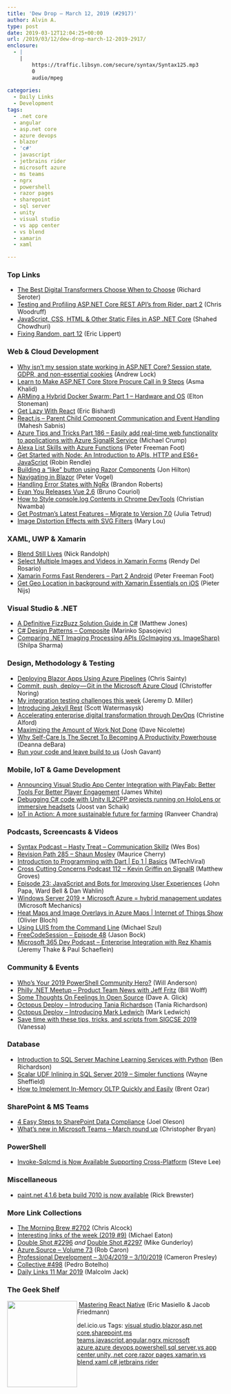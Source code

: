 ```yaml
---
title: 'Dew Drop – March 12, 2019 (#2917)'
author: Alvin A.
type: post
date: 2019-03-12T12:04:25+00:00
url: /2019/03/12/dew-drop-march-12-2019-2917/
enclosure:
  - |
    |
        https://traffic.libsyn.com/secure/syntax/Syntax125.mp3
        0
        audio/mpeg
        
categories:
  - Daily Links
  - Development
tags:
  - .net core
  - angular
  - asp.net core
  - azure devops
  - blazor
  - 'c#'
  - javascript
  - jetbrains rider
  - microsoft azure
  - ms teams
  - ngrx
  - powershell
  - razor pages
  - sharepoint
  - sql server
  - unity
  - visual studio
  - vs app center
  - vs blend
  - xamarin
  - xaml

---
```

### <a name="top"></a>Top Links

  * <a href="https://content.pivotal.io/home-page/digital-transformers-choose-when-to-choose" target="_blank" rel="noopener noreferrer">The Best Digital Transformers Choose When to Choose</a> (Richard Seroter)
  * <a href="https://blog.jetbrains.com/dotnet/2019/03/11/testing-profiling-asp-net-core-rest-apis-rider-part2/" target="_blank" rel="noopener noreferrer">Testing and Profiling ASP.NET Core REST API’s from Rider, part 2</a> (Chris Woodruff)
  * <a href="https://wakeupandcode.com/javascript-css-html-static-files-in-asp-net-core/" target="_blank" rel="noopener noreferrer">JavaScript, CSS, HTML & Other Static Files in ASP .NET Core</a> (Shahed Chowdhuri)
  * <a href="https://ericlippert.com/2019/03/11/fixing-random-part-12/" target="_blank" rel="noopener noreferrer">Fixing Random, part 12</a> (Eric Lippert)



### <a name="web"></a>Web & Cloud Development

  * <a href="https://andrewlock.net/session-state-gdpr-and-non-essential-cookies/" target="_blank" rel="noopener noreferrer">Why isn&#8217;t my session state working in ASP.NET Core? Session state, GDPR, and non-essential cookies</a> (Andrew Lock)
  * <a href="https://www.asmak9.com/2019/03/learn-to-make-aspnet-core-store-procure.html" target="_blank" rel="noopener noreferrer">Learn to Make ASP.NET Core Store Procure Call in 9 Steps</a> (Asma Khalid)
  * <a href="http://blog.sixeyed.com/arming-a-hybrid-docker-swarm-part-1-hardware-and-os/" target="_blank" rel="noopener noreferrer">ARMing a Hybrid Docker Swarm: Part 1 &#8211; Hardware and OS</a> (Elton Stoneman)
  * <a href="https://www.telerik.com/blogs/get-lazy-with-react" target="_blank" rel="noopener noreferrer">Get Lazy With React</a> (Eric Bishard)
  * <a href="http://feedproxy.google.com/~r/netCurryRecentArticles/~3/Rz7ZgJVJMQE/ShowArticle.aspx" target="_blank" rel="noopener noreferrer">React.js &#8211; Parent Child Component Communication and Event Handling</a> (Mahesh Sabnis)
  * <a href="https://www.michaelcrump.net/azure-tips-and-tricks186/" target="_blank" rel="noopener noreferrer">Azure Tips and Tricks Part 186 &#8211; Easily add real-time web functionality to applications with Azure SignalR Service</a> (Michael Crump)
  * <a href="http://feedproxy.google.com/~r/PeterFoot/~3/wMi8kpruivA/" target="_blank" rel="noopener noreferrer">Alexa List Skills with Azure Functions</a> (Peter Freeman Foot)
  * <a href="https://www.smashingmagazine.com/2019/02/node-api-http-es6-javascript/" target="_blank" rel="noopener noreferrer">Get Started with Node: An Introduction to APIs, HTTP and ES6+ JavaScript</a> (Robin Rendle)
  * <a href="https://jonhilton.net/build-a-like-button-using-razor-components/" target="_blank" rel="noopener noreferrer">Building a &#8220;like&#8221; button using Razor Components</a> (Jon Hilton)
  * <a href="https://visualstudiomagazine.com/articles/2019/02/01/navigating-in-blazor.aspx" target="_blank" rel="noopener noreferrer">Navigating in Blazor</a> (Peter Vogel)
  * <a href="https://blog.angularindepth.com/handling-error-states-with-ngrx-6b16f6d12a08?source=rss----e5ed704095b---4" target="_blank" rel="noopener noreferrer">Handling Error States with NgRx</a> (Brandon Roberts)
  * <a href="https://www.infoq.com/news/2019/03/Vue-2.6-released?utm_campaign=infoq_content&utm_source=infoq&utm_medium=feed&utm_term=global" target="_blank" rel="noopener noreferrer">Evan You Releases Vue 2.6</a> (Bruno Couriol)
  * <a href="https://www.telerik.com/blogs/how-to-style-console-log-contents-in-chrome-devtools" target="_blank" rel="noopener noreferrer">How to Style console.log Contents in Chrome DevTools</a> (Christian Nwamba)
  * <a href="https://blog.getpostman.com/2019/03/11/get-postmans-latest-features-by-migrating-to-version-7-0/" target="_blank" rel="noopener noreferrer">Get Postman’s Latest Features – Migrate to Version 7.0</a> (Julia Tetrud)
  * <a href="http://feedproxy.google.com/~r/tympanus/~3/WsuN4pVDK6A/" target="_blank" rel="noopener noreferrer">Image Distortion Effects with SVG Filters</a> (Mary Lou)



### <a name="silverlight"></a>XAML, UWP & Xamarin

  * <a href="http://feedproxy.google.com/~r/NicksNetTravels/~3/fUI_yYlS-2w/post.aspx" target="_blank" rel="noopener noreferrer">Blend Still Lives</a> (Nick Randolph)
  * <a href="https://www.xamboy.com/2019/03/12/select-multiple-images-and-videos-in-xamarin-forms/" target="_blank" rel="noopener noreferrer">Select Multiple Images and Videos in Xamarin Forms</a> (Rendy Del Rosario)
  * <a href="http://feedproxy.google.com/~r/PeterFoot/~3/jMmOB_CDsYA/" target="_blank" rel="noopener noreferrer">Xamarin Forms Fast Renderers – Part 2 Android</a> (Peter Freeman Foot)
  * <a href="https://blog.pieeatingninjas.be/2019/03/12/get-geo-location-in-background-with-xamarin-essentials-on-ios/" target="_blank" rel="noopener noreferrer">Get Geo Location in background with Xamarin.Essentials on iOS</a> (Pieter Nijs)



### <a name="dotnet"></a>Visual Studio & .NET

  * <a href="http://feedproxy.google.com/~r/ExceptionNotFound/~3/ZYXQ4DC2c8s/" target="_blank" rel="noopener noreferrer">A Definitive FizzBuzz Solution Guide in C#</a> (Matthew Jones)
  * <a href="https://code-maze.com/composite/" target="_blank" rel="noopener noreferrer">C# Design Patterns – Composite</a> (Marinko Spasojevic)
  * <a href="https://www.grapecity.com/en/blogs/comparing-dot-net-imaging-apis" target="_blank" rel="noopener noreferrer">Comparing .NET Imaging Processing APIs (GcImaging vs. ImageSharp)</a> (Shilpa Sharma)



### <a name="design"></a>Design, Methodology & Testing

  * <a href="https://chrissainty.com/deploying-blazor-apps-using-azure-pipelines/" target="_blank" rel="noopener noreferrer">Deploying Blazor Apps Using Azure Pipelines</a> (Chris Sainty)
  * <a href="https://hackernoon.com/commit-push-deploy-git-in-the-microsoft-azure-cloud-403fb135bcf4?source=rss----3a8144eabfe3---4" target="_blank" rel="noopener noreferrer">Commit, push, deploy — Git in the Microsoft Azure Cloud</a> (Christoffer Noring)
  * <a href="https://jeremydmiller.com/2019/03/11/my-integration-testing-challenges-this-week/" target="_blank" rel="noopener noreferrer">My integration testing challenges this week</a> (Jeremy D. Miller)
  * <a href="https://scottw.com/jekyll-rest" target="_blank" rel="noopener noreferrer">Introducing Jekyll Rest</a> (Scott Watermasysk)
  * <a href="https://azure.microsoft.com/blog/accelerating-enterprise-digital-transformation-through-devops/" target="_blank" rel="noopener noreferrer">Accelerating enterprise digital transformation through DevOps</a> (Christine Alford)
  * <a href="http://feedproxy.google.com/~r/LeadingAgile/~3/ZRmHJSZsmh8/" target="_blank" rel="noopener noreferrer">Maximizing the Amount of Work Not Done</a> (Dave Nicolette)
  * <a href="https://blog.trello.com/self-care-for-productivity" target="_blank" rel="noopener noreferrer">Why Self-Care Is The Secret To Becoming A Productivity Powerhouse</a> (Deanna deBara)
  * <a href="https://azure.microsoft.com/blog/run-your-code-and-leave-build-to-us/" target="_blank" rel="noopener noreferrer">Run your code and leave build to us</a> (Josh Gavant)



### <a name="mobile"></a>Mobile, IoT & Game Development

  * <a href="https://devblogs.microsoft.com/appcenter/announcing-visual-studio-app-center-integration-with-playfab-better-tools-for-better-player-engagement/" target="_blank" rel="noopener noreferrer">Announcing Visual Studio App Center Integration with PlayFab: Better Tools For Better Player Engagement</a> (James White)
  * <a href="http://feedproxy.google.com/~r/blogspot/dotnetbyexample/~3/dFXPRf8O0JM/debugging-c-code-with-unity-il2cpp.html" target="_blank" rel="noopener noreferrer">Debugging C# code with Unity IL2CPP projects running on HoloLens or immersive headsets</a> (Joost van Schaik)
  * <a href="https://azure.microsoft.com/blog/iot-in-action-a-more-sustainable-future-for-farming/" target="_blank" rel="noopener noreferrer">IoT in Action: A more sustainable future for farming</a> (Ranveer Chandra)



### <a name="podcasts"></a>Podcasts, Screencasts & Videos

  * <a href="https://traffic.libsyn.com/secure/syntax/Syntax125.mp3" target="_blank" rel="noopener noreferrer">Syntax Podcast &#8211; Hasty Treat &#8211; Communication Skillz</a> (Wes Bos)
  * <a href="http://revisionpath.simplecast.fm/shaun-mosley" target="_blank" rel="noopener noreferrer">Revision Path 285 &#8211; Shaun Mosley</a> (Maurice Cherry)
  * <a href="http://www.youtube.com/watch?v=FDPTMbu6iQQ" target="_blank" rel="noopener noreferrer">Introduction to Programming with Dart | Ep 1 | Basics</a> (MTechViral)
  * <a href="http://feedproxy.google.com/~r/CrossCuttingConcerns/~3/d-nNI5fL2Zk/Podcast-112-Kevin-Griffin-SignalR" target="_blank" rel="noopener noreferrer">Cross Cutting Concerns Podcast 112 &#8211; Kevin Griffin on SignalR</a> (Matthew Groves)
  * <a href="http://www.realtalkjs.com/dd70781d" target="_blank" rel="noopener noreferrer">Episode 23: JavaScript and Bots for Improving User Experiences</a> (John Papa, Ward Bell & Dan Wahlin)
  * <a href="http://www.youtube.com/watch?v=7DlICHZTyac" target="_blank" rel="noopener noreferrer">Windows Server 2019 + Microsoft Azure = hybrid management updates</a> (Microsoft Mechanics)
  * <a href="https://channel9.msdn.com/Shows/Internet-of-Things-Show/Heat-Maps-and-Image-Overlays-in-Azure-Maps?WT.mc_id=DX_MVP4025064" target="_blank" rel="noopener noreferrer">Heat Maps and Image Overlays in Azure Maps | Internet of Things Show</a> (Olivier Bloch)
  * <a href="http://www.youtube.com/watch?v=wt3Z_u8aiCY" target="_blank" rel="noopener noreferrer">Using LUIS from the Command Line</a> (Michael Szul)
  * <a href="http://www.youtube.com/watch?v=GEQu3BNsBDM" target="_blank" rel="noopener noreferrer">FreeCodeSession &#8211; Episode 48</a> (Jason Bock)
  * <a href="http://www.m365devpodcast.com/e/enterprise-integration-with-rez-khamis/" target="_blank" rel="noopener noreferrer">Microsoft 365 Dev Podcast &#8211; Enterprise Integration with Rez Khamis</a> (Jeremy Thake & Paul Schaeflein)



### <a name="events"></a>Community & Events

  * <a href="https://powershell.org/2019/03/whos-your-2019-powershell-community-hero/" target="_blank" rel="noopener noreferrer">Who&#8217;s Your 2019 PowerShell Community Hero?</a> (Will Anderson)
  * <a href="https://www.meetup.com/Philly-NET/events/257718152/" target="_blank" rel="noopener noreferrer">Philly .NET Meetup &#8211; Product Team News with Jeff Fritz</a> (Bill Wolff)
  * <a href="https://daveaglick.com/posts/some-thoughts-on-feelings-in-open-source" target="_blank" rel="noopener noreferrer">Some Thoughts On Feelings In Open Source</a> (Dave A. Glick)
  * <a href="https://octopus.com/blog/introducing-tania-richardson" target="_blank" rel="noopener noreferrer">Octopus Deploy &#8211; Introducing Tania Richardson</a> (Tania Richardson)
  * <a href="https://octopus.com/blog/introducing-mark-ledwich" target="_blank" rel="noopener noreferrer">Octopus Deploy &#8211; Introducing Mark Ledwich</a> (Mark Ledwich)
  * <a href="https://github.blog/2019-03-11-sigcse-github-education/" target="_blank" rel="noopener noreferrer">Save time with these tips, tricks, and scripts from SIGCSE 2019</a> (Vanessa)



### <a name="sql"></a>Database

  * <a href="http://feedproxy.google.com/~r/MSSQLTips-LatestSqlServerTips/~3/rOnz6sNVVAE/" target="_blank" rel="noopener noreferrer">Introduction to SQL Server Machine Learning Services with Python</a> (Ben Richardson)
  * <a href="https://blog.waynesheffield.com/wayne/archive/2019/03/scalar-udf-inlining-sql-server-2019/" target="_blank" rel="noopener noreferrer">Scalar UDF Inlining in SQL Server 2019 – Simpler functions</a> (Wayne Sheffield)
  * <a href="http://feedproxy.google.com/~r/BrentOzar-SqlServerDba/~3/AYfUXX_dJ1U/" target="_blank" rel="noopener noreferrer">How to Implement In-Memory OLTP Quickly and Easily</a> (Brent Ozar)



### <a name="sp"></a>SharePoint & MS Teams

  * <a href="https://collabshow.com/2019/03/11/4-easy-steps-to-sharepoint-data-compliance/" target="_blank" rel="noopener noreferrer">4 Easy Steps to SharePoint Data Compliance</a> (Joel Oleson)
  * <a href="https://techcommunity.microsoft.com/t5/Microsoft-Teams-Blog/What-s-new-in-Microsoft-Teams-March-round-up/ba-p/363427" target="_blank" rel="noopener noreferrer">What’s new in Microsoft Teams – March round up</a> (Christopher Bryan)



### <a name="ps"></a>PowerShell

  * <a href="https://devblogs.microsoft.com/powershell/invoke-sqlcmd-is-now-available-supporting-cross-platform/" target="_blank" rel="noopener noreferrer">Invoke-Sqlcmd is Now Available Supporting Cross-Platform</a> (Steve Lee)



### <a name="misc"></a>Miscellaneous

  * <a href="https://blog.getpaint.net/2019/03/11/paint-net-4-1-6-beta-build-7010-is-now-available/" target="_blank" rel="noopener noreferrer">paint.net 4.1.6 beta build 7010 is now available</a> (Rick Brewster)



### <a name="links"></a>More Link Collections

  * <a href="http://feedproxy.google.com/~r/ReflectivePerspective/~3/5ZpYLwALOfQ/" target="_blank" rel="noopener noreferrer">The Morning Brew #2702</a> (Chris Alcock)
  * <a href="https://samestuffdifferentday.com/2019/03/11/interesting-links-of-the-week-2019-9/" target="_blank" rel="noopener noreferrer">Interesting links of the week (2019 #9)</a> (Michael Eaton)
  * <a href="https://afreshcup.com/home/2019/03/11/double-shot-2296.html" target="_blank" rel="noopener noreferrer">Double Shot #2296</a> _and_ <a href="https://afreshcup.com/home/2019/03/12/double-shot-2297.html" target="_blank" rel="noopener noreferrer">Double Shot #2297</a> (Mike Gunderloy)
  * <a href="https://azure.microsoft.com/blog/azure-source-volume-73/" target="_blank" rel="noopener noreferrer">Azure.Source &#8211; Volume 73</a> (Rob Caron)
  * <a href="http://blog.thesoftwarementor.com/2019/03/11/professional-development-3-04-2019-3-10-2019/" target="_blank" rel="noopener noreferrer">Professional Development – 3/04/2019 – 3/10/2019</a> (Cameron Presley)
  * <a href="http://feedproxy.google.com/~r/tympanus/~3/VeNa7BvLo80/" target="_blank" rel="noopener noreferrer">Collective #498</a> (Pedro Botelho)
  * <a href="http://feedproxy.google.com/~r/parsimonyjax/~3/KSQOMa7ftGo/daily-links-11-mar-2019.html" target="_blank" rel="noopener noreferrer">Daily Links 11 Mar 2019</a> (Malcolm Jack)



### <a name="shelf"></a>The Geek Shelf

<a href="https://www.amazon.com/Mastering-React-Native-Eric-Masiello/dp/1785885782/?tag=amavin-20" target="_blank" rel="noopener noreferrer"><img loading="lazy" decoding="async" width="162" height="200" align="left" style="margin: 0px 0px 10px; border: 0px currentcolor; border-image: none; float: left; display: inline; background-image: none;" src="https://m.media-amazon.com/images/I/51OqHiEyDtL._AC_UL436_.jpg" border="0" /></a>&nbsp;<a href="https://www.amazon.com/Mastering-React-Native-Eric-Masiello/dp/1785885782/?tag=amavin-20" target="_blank" rel="noopener noreferrer">Mastering React Native</a> (Eric Masiello & Jacob Friedmann)











<div class="wlWriterEditableSmartContent" id="scid:77ECF5F8-D252-44F5-B4EB-D463C5396A79:cf3c9dfb-da8b-4fcf-bd5d-42d34029266f" style="margin: 0px; padding: 0px; float: none; display: inline;">
  del.icio.us Tags: <a href="http://del.icio.us/popular/visual+studio" rel="tag">visual studio</a>,<a href="http://del.icio.us/popular/blazor" rel="tag">blazor</a>,<a href="http://del.icio.us/popular/asp.net+core" rel="tag">asp.net core</a>,<a href="http://del.icio.us/popular/sharepoint" rel="tag">sharepoint</a>,<a href="http://del.icio.us/popular/ms+teams" rel="tag">ms teams</a>,<a href="http://del.icio.us/popular/javascript" rel="tag">javascript</a>,<a href="http://del.icio.us/popular/angular" rel="tag">angular</a>,<a href="http://del.icio.us/popular/ngrx" rel="tag">ngrx</a>,<a href="http://del.icio.us/popular/microsoft+azure" rel="tag">microsoft azure</a>,<a href="http://del.icio.us/popular/azure+devops" rel="tag">azure devops</a>,<a href="http://del.icio.us/popular/powershell" rel="tag">powershell</a>,<a href="http://del.icio.us/popular/sql+server" rel="tag">sql server</a>,<a href="http://del.icio.us/popular/vs+app+center" rel="tag">vs app center</a>,<a href="http://del.icio.us/popular/unity" rel="tag">unity</a>,<a href="http://del.icio.us/popular/.net+core" rel="tag">.net core</a>,<a href="http://del.icio.us/popular/razor+pages" rel="tag">razor pages</a>,<a href="http://del.icio.us/popular/xamarin" rel="tag">xamarin</a>,<a href="http://del.icio.us/popular/vs+blend" rel="tag">vs blend</a>,<a href="http://del.icio.us/popular/xaml" rel="tag">xaml</a>,<a href="http://del.icio.us/popular/c%23" rel="tag">c#</a>,<a href="http://del.icio.us/popular/jetbrains+rider" rel="tag">jetbrains rider</a>
</div>